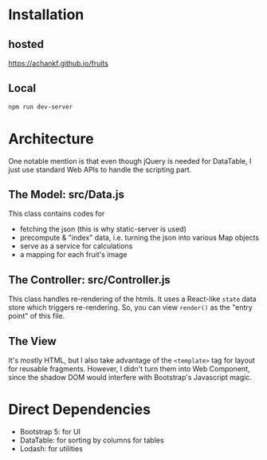 # Installation

## hosted

https://achankf.github.io/fruits

## Local

```sh
npm run dev-server
```

# Architecture

One notable mention is that even though jQuery is needed for DataTable, I just use standard Web APIs to handle the scripting part.

## The Model: src/Data.js

This class contains codes for

- fetching the json (this is why static-server is used)
- precompute & "index" data, i.e. turning the json into various Map objects
- serve as a service for calculations
- a mapping for each fruit's image

## The Controller: src/Controller.js

This class handles re-rendering of the htmls. It uses a React-like `state` data store which triggers re-rendering. So, you can view `render()` as the "entry point" of this file.

## The View

It's mostly HTML, but I also take advantage of the `<template>` tag for layout for reusable fragments. However, I didn't turn them into Web Component, since the shadow DOM would interfere with Bootstrap's Javascript magic.

# Direct Dependencies

- Bootstrap 5: for UI
- DataTable: for sorting by columns for tables
- Lodash: for utilities
